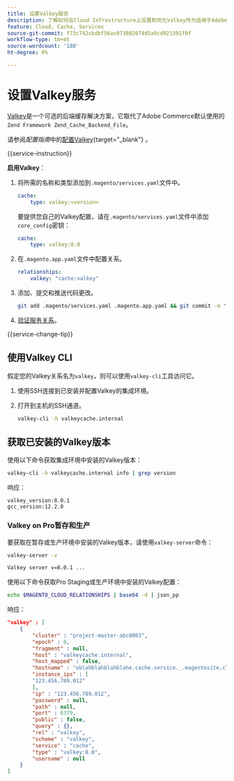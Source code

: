 ```yaml
---
title: 设置Valkey服务
description: 了解如何在Cloud Infrastructure上设置和优化Valkey作为适用于Adobe Commerce的后端缓存解决方案。
feature: Cloud, Cache, Services
source-git-commit: f73c742cbdbf56ac073802074d5a9cd921591f0f
workflow-type: tm+mt
source-wordcount: '188'
ht-degree: 0%

---
```


# 设置Valkey服务

[Valkey](https://valkey.io)是一个可选的后端缓存解决方案，它取代了Adobe Commerce默认使用的`Zend Framework Zend_Cache_Backend_File`。

请参阅&#x200B;_配置指南_&#x200B;中的[配置Valkey](https://experienceleague.adobe.com/docs/commerce-operations/configuration-guide/cache/valkey/config-valkey.html){target="_blank"} 。

{{service-instruction}}

**启用Valkey**：

1. 将所需的名称和类型添加到`.magento/services.yaml`文件中。

   ```yaml
   cache:
       type: valkey:<version>
   ```

   要提供您自己的Valkey配置，请在`.magento/services.yaml`文件中添加`core_config`密钥：

   ```yaml
   cache:
       type: valkey:8.0
   ```

1. 在`.magento.app.yaml`文件中配置关系。

   ```yaml
   relationships:
       valkey: "cache:valkey"
   ```

1. 添加、提交和推送代码更改。

   ```bash
   git add .magento/services.yaml .magento.app.yaml && git commit -m "Enable valkey service" && git push origin <branch-name>
   ```

1. [验证服务关系](services-yaml.md#service-relationships)。

{{service-change-tip}}

## 使用Valkey CLI

假定您的Valkey关系名为`valkey`，则可以使用`valkey-cli`工具访问它。

1. 使用SSH连接到已安装并配置Valkey的集成环境。

1. 打开到主机的SSH通道。

   ```bash
   valkey-cli -h valkeycache.internal
   ```

## 获取已安装的Valkey版本

使用以下命令获取集成环境中安装的Valkey版本：

```bash
valkey-cli -h valkeycache.internal info | grep version
```

响应：

```
valkey_version:8.0.1
gcc_version:12.2.0
```

### Valkey on Pro暂存和生产

要获取在暂存或生产环境中安装的Valkey版本，请使用`valkey-server`命令：

```bash
valkey-server -v
```

```bash
Valkey server v=8.0.1 ...
```

使用以下命令获取Pro Staging或生产环境中安装的Valkey配置：

```bash
echo $MAGENTO_CLOUD_RELATIONSHIPS | base64 -d | json_pp
```

响应：

```json
"valkey" : [
    {
        "cluster" : "project-master-abc0003",
        "epoch" : 0,
        "fragment" : null,
        "host" : "valkeycache.internal",
        "host_mapped" : false,
        "hostname" : "oblahblahblahblahe.cache.service._.magentosite.cloud",
        "instance_ips" : [
        "123.456.789.012"
        ],
        "ip" : "123.456.789.012",
        "password" : null,
        "path" : null,
        "port" : 6379,
        "public" : false,
        "query" : {},
        "rel" : "valkey",
        "scheme" : "valkey",
        "service" : "cache",
        "type" : "valkey:8.0",
        "username" : null
    }
]
```
